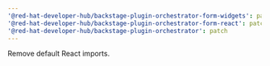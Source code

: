 ```yaml
---
'@red-hat-developer-hub/backstage-plugin-orchestrator-form-widgets': patch
'@red-hat-developer-hub/backstage-plugin-orchestrator-form-react': patch
'@red-hat-developer-hub/backstage-plugin-orchestrator': patch
---
```


Remove default React imports.
